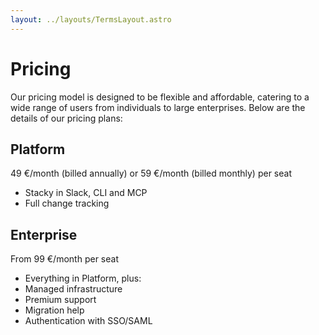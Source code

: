 ```yaml
---
layout: ../layouts/TermsLayout.astro
---
```

# Pricing

Our pricing model is designed to be flexible and affordable, catering to a wide
range of users from individuals to large enterprises. Below are the details of
our pricing plans:

## Platform

49 €/month (billed annually) or 59 €/month (billed monthly) per seat

- Stacky in Slack, CLI and MCP
- Full change tracking

## Enterprise

From 99 €/month per seat

- Everything in Platform, plus:
- Managed infrastructure
- Premium support
- Migration help
- Authentication with SSO/SAML
